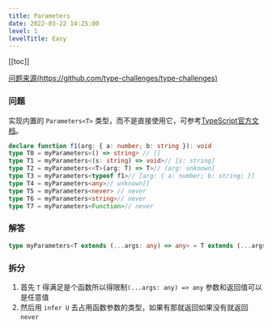 ```yaml
---
title: Parameters
date: 2022-03-22 14:25:00
level: 1
levelTitle: Easy
---
```


[[toc]]

[问题来源(https://github.com/type-challenges/type-challenges)](https://github.com/type-challenges/type-challenges/blob/master/questions/3060-easy-unshift/README.zh-CN.md)
### 问题
实现内置的 `Parameters<T>` 类型，而不是直接使用它，可参考[TypeScript官方文档](https://www.typescriptlang.org/docs/handbook/utility-types.html#parameterstype)。
```typescript
declare function f1(arg: { a: number; b: string }): void
type T0 = myParameters<() => string> // []
type T1 = myParameters<(s: string) => void>// [s: string]
type T2 = myParameters<<T>(arg: T) => T>// [arg: unknown]
type T3 = myParameters<typeof f1>// [arg: { a: number; b: string; }]
type T4 = myParameters<any>// unknown[]
type T5 = myParameters<never> // never
type T6 = myParameters<string>// never
type T7 = myParameters<Function>// never
```

### 解答

```typescript
type myParameters<T extends (...args: any) => any> = T extends (...args: infer U) => any ? U : never
```

### 拆分
1. 首先 `T` 得满足是个函数所以得限制`(...args: any) => any` 参数和返回值可以是任意值
2. 然后用 `infer U` 去占用函数参数的类型，如果有那就返回如果没有就返回 `never`
